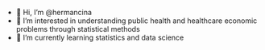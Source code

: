 - 👋 Hi, I’m @hermancina
- 👀 I’m interested in understanding public health and healthcare economic problems through statistical methods
- 🌱 I’m currently learning statistics and data science


<!---
hermancina/hermancina is a ✨ special ✨ repository because its `README.md` (this file) appears on your GitHub profile.
You can click the Preview link to take a look at your changes.
--->
